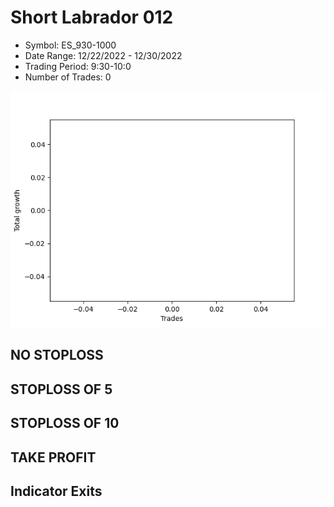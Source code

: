 # Short Labrador 012 
- Symbol: ES_930-1000
- Date Range: 12/22/2022 - 12/30/2022
- Trading Period: 9:30-10:0
- Number of Trades: 0

![Plot](ShortLabrador012ES_930-1000.png)
## NO STOPLOSS














## STOPLOSS OF 5














## STOPLOSS OF 10














## TAKE PROFIT











## Indicator Exits


